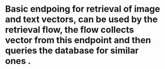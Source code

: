 # Basic endpoing for retrieval of image and text vectors, can be used by the retrieval flow, the flow collects vector from this endpoint and then queries the database for similar ones .
